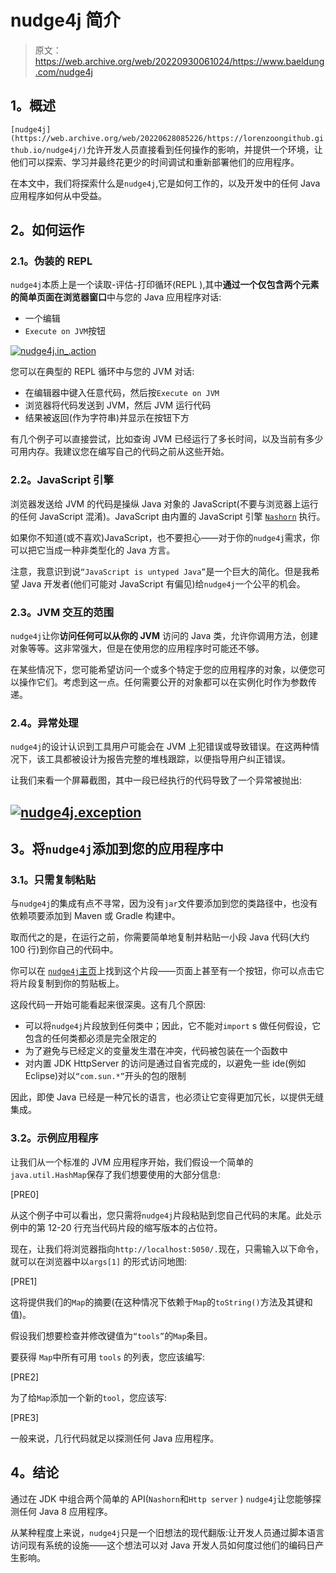 # nudge4j 简介

> 原文：<https://web.archive.org/web/20220930061024/https://www.baeldung.com/nudge4j>

## **1。概述**

`[nudge4j](https://web.archive.org/web/20220628085226/https://lorenzoongithub.github.io/nudge4j/)`允许开发人员直接看到任何操作的影响，并提供一个环境，让他们可以探索、学习并最终花更少的时间调试和重新部署他们的应用程序。

在本文中，我们将探索什么是`nudge4j`,它是如何工作的，以及开发中的任何 Java 应用程序如何从中受益。

## **2。如何运作**

### **2.1。伪装的 REPL**

`nudge4j`本质上是一个读取-评估-打印循环(REPL ),其中**通过一个仅包含两个元素的简单页面在浏览器窗口**中与您的 Java 应用程序对话:

*   一个编辑
*   `Execute on JVM`按钮

[![nudge4j.in_.action](img/92d3bbacaddb10254d91a085a40faac1.png)](/web/20220628085226/https://www.baeldung.com/wp-content/uploads/2017/02/nudge4j.in_.action.499x439.png)

您可以在典型的 REPL 循环中与您的 JVM 对话:

*   在编辑器中键入任意代码，然后按`Execute on JVM`
*   浏览器将代码发送到 JVM，然后 JVM 运行代码
*   结果被返回(作为字符串)并显示在按钮下方

有几个例子可以直接尝试，比如查询 JVM 已经运行了多长时间，以及当前有多少可用内存。我建议您在编写自己的代码之前从这些开始。

### **2.2。JavaScript 引擎**

浏览器发送给 JVM 的代码是操纵 Java 对象的 JavaScript(不要与浏览器上运行的任何 JavaScript 混淆)。JavaScript 由内置的 JavaScript 引擎 [`Nashorn`](https://web.archive.org/web/20220628085226/https://openjdk.java.net/projects/nashorn/) 执行。

如果你不知道(或不喜欢)JavaScript，也不要担心——对于你的`nudge4j`需求，你可以把它当成一种非类型化的 Java 方言。

注意，我意识到说`“JavaScript is untyped Java”`是一个巨大的简化。但是我希望 Java 开发者(他们可能对 JavaScript 有偏见)给`nudge4j`一个公平的机会。

### **2.3。JVM 交互的范围**

`nudge4j`让你**访问任何可以从你的 JVM** 访问的 Java 类，允许你调用方法，创建对象等等。这非常强大，但是在使用您的应用程序时可能还不够。

在某些情况下，您可能希望访问一个或多个特定于您的应用程序的对象，以便您可以操作它们。考虑到这一点。任何需要公开的对象都可以在实例化时作为参数传递。

### **2.4。异常处理**

`nudge4j`的设计认识到工具用户可能会在 JVM 上犯错误或导致错误。在这两种情况下，该工具都被设计为报告完整的堆栈跟踪，以便指导用户纠正错误。

让我们来看一个屏幕截图，其中一段已经执行的代码导致了一个异常被抛出:

## [![nudge4j.exception](img/4f3bde9db0cac1bb3edb4cc9469e425a.png)](/web/20220628085226/https://www.baeldung.com/wp-content/uploads/2017/02/nudge4j.exception.488x711.png)

## **3。将`nudge4j`添加到您的应用程序中**

### **3.1。只需复制粘贴**

与`nudge4j`的集成有点不寻常，因为没有`jar`文件要添加到您的类路径中，也没有依赖项要添加到 Maven 或 Gradle 构建中。

取而代之的是，在运行之前，你需要简单地复制并粘贴一小段 Java 代码(大约 100 行)到你自己的代码中。

你可以在 [`nudge4j`主页](https://web.archive.org/web/20220628085226/https://lorenzoongithub.github.io/nudge4j/)上找到这个片段——页面上甚至有一个按钮，你可以点击它将片段复制到你的剪贴板上。

这段代码一开始可能看起来很深奥。这有几个原因:

*   可以将`nudge4j`片段放到任何类中；因此，它不能对`import` s 做任何假设，它包含的任何类都必须是完全限定的
*   为了避免与已经定义的变量发生潜在冲突，代码被包装在一个函数中
*   对内置 JDK HttpServer 的访问是通过自省完成的，以避免一些 ide(例如 Eclipse)对以`“com.sun.*”`开头的包的限制

因此，即使 Java 已经是一种冗长的语言，也必须让它变得更加冗长，以提供无缝集成。

### **3.2。示例应用程序**

让我们从一个标准的 JVM 应用程序开始，我们假设一个简单的`java.util.HashMap`保存了我们想要使用的大部分信息:

[PRE0]

从这个例子中可以看出，您只需将`nudge4j`片段粘贴到您自己代码的末尾。此处示例中的第 12-20 行充当代码片段的缩写版本的占位符。

现在，让我们将浏览器指向`http://localhost:5050/.`现在，只需输入以下命令，就可以在浏览器中以`args[1]` 的形式访问地图:

[PRE1]

这将提供我们的`Map`的摘要(在这种情况下依赖于`Map`的`toString()`方法及其键和值)。

假设我们想要检查并修改键值为`“tools”`的`Map`条目。

要获得 `Map`中所有可用 `tools` 的列表，您应该编写:

[PRE2]

为了给`Map`添加一个新的`tool`，您应该写:

[PRE3]

一般来说，几行代码就足以探测任何 Java 应用程序。

## **4。结论**

通过在 JDK 中组合两个简单的 API(`Nashorn`和`Http server` ) `nudge4j`让您能够探测任何 Java 8 应用程序。

从某种程度上来说，`nudge4j`只是一个旧想法的现代翻版:让开发人员通过脚本语言访问现有系统的设施——这个想法可以对 Java 开发人员如何度过他们的编码日产生影响。